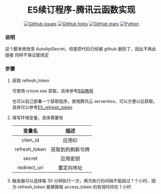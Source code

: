 <div align="center">
<h1>E5续订程序-腾讯云函数实现</h1>

[![GitHub issues](https://img.shields.io/github/issues/ICE99125/AutoAPI?color=red&style=for-the-badge)](https://github.com/ICE99125/AutoAPI/issues)  [![GitHub forks](https://img.shields.io/github/forks/ICE99125/AutoAPI?style=for-the-badge)](https://github.com/ICE99125/AutoAPI/network)  [![GitHub stars](https://img.shields.io/github/stars/ICE99125/AutoAPI?style=for-the-badge)](https://github.com/ICE99125/AutoAPI/stargazers)  [![Python](https://img.shields.io/badge/python-3.6%2B-orange?style=for-the-badge)](https://www.python.org/)
</div>

### 说明
这个脚本修改至 AutoApiSecret，但是原代码已经被 github 删除了，因此不再此链接
同样不保证能续定

### 步骤
1. 获取 refresh_token

   可使用 rclone.exe 获取，具体参考[B站教程](https://www.bilibili.com/video/BV1mE411V74B?share_source=copy_web)

   也可以自己部署一个获取程序，使用腾讯云 serverless，可以方便以后获取，具体可以参考[E5_refresh_token](https://github.com/ICE99125/E5_refresh_token.git)

2. 填写环境变量，具体需要有

   |    变量名     |       描述       |
   | :-----------: | :--------------: |
   |   clien_id    |      应用ID      |
   | refresh_token | 获取到的刷新令牌 |
   |    secret     |     应用密钥     |
   | redirect_uri  |    重定向地址    |

3. 触发器可以选择每 30 分钟执行一次，两次执行的间隔不能超过 1 个小时，因为 refresh_token 能够换取 access_token 的有效时间仅 1 小时
